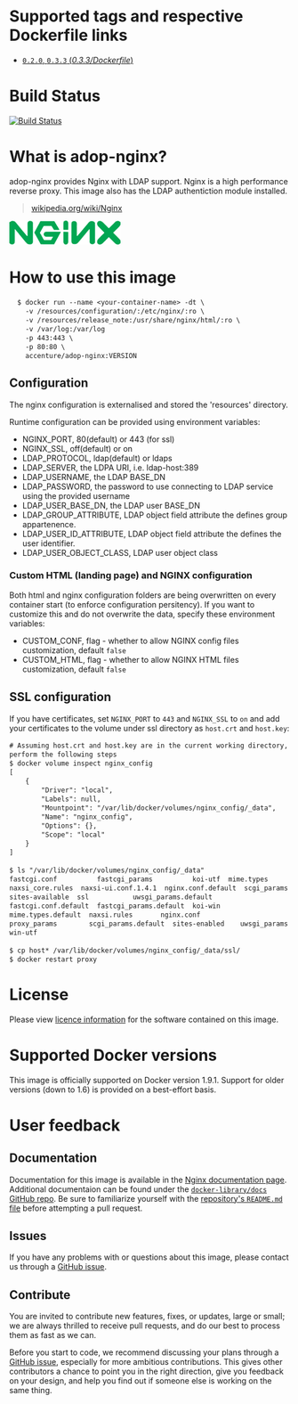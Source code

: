 # Supported tags and respective Dockerfile links

- [`0.2.0`, `0.3.3` (*0.3.3/Dockerfile*)](https://github.com/Accenture/adop-nginx/blob/master/Dockerfile.md)

# Build Status

[![Build Status](https://travis-ci.org/Accenture/adop-nginx.svg?branch=master)](https://travis-ci.org/Accenture/adop-nginx)

# What is adop-nginx?

adop-nginx provides Nginx with LDAP support. Nginx is a high performance reverse proxy. This image also has the LDAP authentiction module installed.

> [wikipedia.org/wiki/Nginx](https://en.wikipedia.org/wiki/Nginx)

![logo](https://raw.githubusercontent.com/docker-library/docs/master/nginx/logo.png)

# How to use this image

      $ docker run --name <your-container-name> -dt \
        -v /resources/configuration/:/etc/nginx/:ro \
        -v /resources/release_note:/usr/share/nginx/html/:ro \
        -v /var/log:/var/log 
        -p 443:443 \
        -p 80:80 \
        accenture/adop-nginx:VERSION
        
## Configuration

The nginx configuration is externalised and stored the 'resources' directory.

Runtime configuration can be provided using environment variables:

* NGINX_PORT, 80(default) or 443 (for ssl)
* NGINX_SSL, off(default) or on
* LDAP_PROTOCOL, ldap(default) or ldaps
* LDAP_SERVER, the LDPA URI, i.e. ldap-host:389
* LDAP_USERNAME, the LDAP BASE_DN
* LDAP_PASSWORD, the password to use connecting to LDAP service using the provided username 
* LDAP_USER_BASE_DN, the LDAP user BASE_DN
* LDAP_GROUP_ATTRIBUTE, LDAP object field attribute the defines group appartenence. 
* LDAP_USER_ID_ATTRIBUTE, LDAP object field attribute the defines the user identifier. 
* LDAP_USER_OBJECT_CLASS, LDAP user object class

### Custom HTML (landing page) and NGINX configuration

Both html and nginx configuration folders are being overwritten on every container start (to enforce configuration persitency). If you want to customize this and do not overwrite the data, specify these environment variables:

* CUSTOM_CONF, flag - whether to allow NGINX config files customization, default `false`
* CUSTOM_HTML, flag - whether to allow NGINX HTML files customization, default `false`

## SSL configuration
If you have certificates, set `NGINX_PORT` to `443` and `NGINX_SSL` to `on` and add your certificates to the volume under ssl directory as `host.crt` and `host.key`:

```
# Assuming host.crt and host.key are in the current working directory, perform the following steps
$ docker volume inspect nginx_config
[
    {
        "Driver": "local",
        "Labels": null,
        "Mountpoint": "/var/lib/docker/volumes/nginx_config/_data",
        "Name": "nginx_config",
        "Options": {},
        "Scope": "local"
    }
]

$ ls "/var/lib/docker/volumes/nginx_config/_data"
fastcgi.conf          fastcgi_params          koi-utf  mime.types          naxsi_core.rules  naxsi-ui.conf.1.4.1  nginx.conf.default  scgi_params          sites-available  ssl           uwsgi_params.default
fastcgi.conf.default  fastcgi_params.default  koi-win  mime.types.default  naxsi.rules       nginx.conf           proxy_params        scgi_params.default  sites-enabled    uwsgi_params  win-utf

$ cp host* /var/lib/docker/volumes/nginx_config/_data/ssl/
$ docker restart proxy
```

# License
Please view [licence information](LICENCE.md) for the software contained on this image.

# Supported Docker versions

This image is officially supported on Docker version 1.9.1.
Support for older versions (down to 1.6) is provided on a best-effort basis.

# User feedback

## Documentation
Documentation for this image is available in the [Nginx documentation page](http://nginx.org/en/docs/). 
Additional documentaion can be found under the [`docker-library/docs` GitHub repo](https://github.com/docker-library/docs). Be sure to familiarize yourself with the [repository's `README.md` file](https://github.com/docker-library/docs/blob/master/README.md) before attempting a pull request.

## Issues
If you have any problems with or questions about this image, please contact us through a [GitHub issue](https://github.com/Accenture/adop-nginx/issues).

## Contribute
You are invited to contribute new features, fixes, or updates, large or small; we are always thrilled to receive pull requests, and do our best to process them as fast as we can.

Before you start to code, we recommend discussing your plans through a [GitHub issue](https://github.com/Accenture/adop-nginx/issues), especially for more ambitious contributions. This gives other contributors a chance to point you in the right direction, give you feedback on your design, and help you find out if someone else is working on the same thing.
